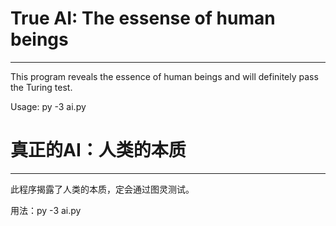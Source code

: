 # True AI: The essense of human beings
----
This program reveals the essence of human beings and will definitely pass the Turing test.

Usage: py -3 ai.py

# 真正的AI：人类的本质
----
此程序揭露了人类的本质，定会通过图灵测试。

用法：py -3 ai.py